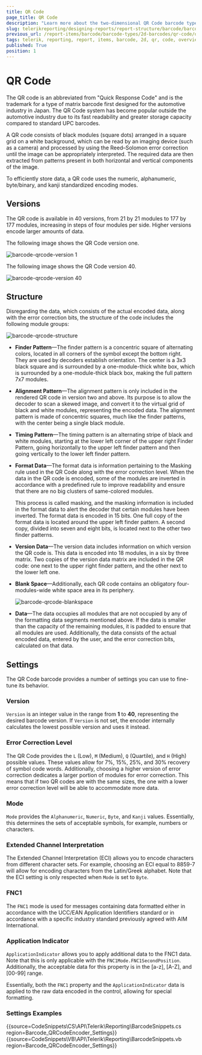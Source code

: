 ```yaml
---
title: QR Code
page_title: QR Code
description: "Learn more about the two-dimensional QR Code barcode type supported by the Telerik Reporting Barcode report item."
slug: telerikreporting/designing-reports/report-structure/barcode/barcode-types/2d-barcodes/qr-code/overview
previous_url: /report-items/barcode/barcode-types/2d-barcodes/qr-code/overview, /report-items/barcode/barcode-types/2d-barcodes/qr-code/settings
tags: telerik, reporting, report, items, barcode, 2d, qr, code, overview
published: True
position: 1
---
```


# QR Code

The QR code is an abbreviated from "Quick Response Code" and is the trademark for a type of matrix barcode first designed for the automotive industry in Japan. The QR Code system has become popular outside the automotive industry due to its fast readability and greater storage capacity compared to standard UPC barcodes. 

A QR code consists of black modules (square dots) arranged in a square grid on a white background, which can be read by an imaging device (such as a camera) and processed by using the Reed–Solomon error correction until the image can be appropriately interpreted. The required data are then extracted from patterns present in both horizontal and vertical components of the image. 

To efficiently store data, a QR code uses the numeric, alphanumeric, byte/binary, and kanji standardized encoding modes. 

## Versions 

The QR code is available in 40 versions, from 21 by 21 modules to 177 by 177 modules, increasing in steps of four modules per side. Higher versions encode larger amounts of data.

The following image shows the QR Code version one. 

![barcode-qrcode-version 1](images/Barcodes/barcode-qrcode-version1.png) 

The following image shows the QR Code version 40. 

![barcode-qrcode-version 40](images/Barcodes/barcode-qrcode-version40.png)

## Structure

Disregarding the data, which consists of the actual encoded data, along with the error correction bits, the structure of the code includes the following module groups: 

![barcode-qrcode-structure](images/Barcodes/barcode-qrcode-structure.png)

* __Finder Pattern__&mdash;The finder pattern is a concentric square of alternating colors, located in all corners of the symbol except the bottom right. They are used by decoders establish orientation. The center is a 3x3 black square and is surrounded by a one-module-thick white box, which is surrounded by a one-module-thick black box, making the full pattern 7x7 modules. 

* __Alignment Pattern__&mdash;The alignment pattern is only included in the rendered QR code in version two and above. Its purpose is to allow the decoder to scan a skewed image, and convert it to the virtual grid of black and white modules, representing the encoded data. The alignment pattern is made of concentric squares, much like the finder patterns, with the center being a single black module. 

* __Timing Pattern__&mdash;The timing pattern is an alternating stripe of black and white modules, starting at the lower left corner of the upper right Finder Pattern, going horizontally to the upper left finder pattern and then going vertically to the lower left finder pattern. 

* __Format Data__&mdash;The format data is information pertaining to the Masking rule used in the QR Code along with the error correction level. When the data in the QR code is encoded, some of the modules are inverted in accordance with a predefined rule to improve readability and ensure that there are no big clusters of same-colored modules. 

  This process is called masking, and the masking information is included in the format data to alert the decoder that certain modules have been inverted. The format data is encoded in 15 bits. One full copy of the format data is located around the upper left finder pattern. A second copy, divided into seven and eight bits, is located next to the other two finder patterns. 

* __Version Data__&mdash;The version data includes information on which version the QR code is. This data is encoded into 18 modules, in a six by three matrix. Two copies of the version data matrix are included in the QR code: one next to the upper right finder pattern, and the other next to the lower left one. 

* __Blank Space__&mdash;Additionally, each QR code contains an obligatory four-modules-wide white space area in its periphery. 

  ![barcode-qrcode-blankspace](images/Barcodes/barcode-qrcode-blankspace.png)

* __Data__&mdash;The data occupies all modules that are not occupied by any of the formatting data segments mentioned above. If the data is smaller than the capacity of the remaining modules, it is padded to ensure that all modules are used. Additionally, the data consists of the actual encoded data, entered by the user, and the error correction bits, calculated on that data.

## Settings

The QR Code barcode provides a number of settings you can use to fine-tune its behavior.

### Version

`Version` is an integer value in the range from __1__ to __40__, representing the desired barcode version. If `Version` is not set, the encoder internally calculates the lowest possible version and uses it instead. 

### Error Correction Level

The QR Code provides the `L` (Low), `M` (Medium), `Q` (Quartile), and `H` (High) possible values. These values allow for 7%, 15%, 25%, and 30% recovery of symbol code words. Additionally, choosing a higher version of error correction dedicates a larger portion of modules for error correction. This means that if two QR codes are with the same sizes, the one with a lower error correction level will be able to accommodate more data. 

### Mode

`Mode` provides the `Alphanumeric`, `Numeric`, `Byte`, and `Kanji` values. Essentially, this determines the sets of acceptable symbols, for example, numbers or characters. 

### Extended Channel Interpretation 

The Extended Channel Interpretation (ECI) allows you to encode characters from different character sets. For example, choosing an ECI equal to 8859-7 will allow for encoding characters from the Latin/Greek alphabet. Note that the ECI setting is only respected when `Mode` is set to `Byte`. 

### FNC1

The `FNC1` mode is used for messages containing data formatted either in accordance with the UCC/EAN Application Identifiers standard or in accordance with a specific industry standard previously agreed with AIM International. 

### Application Indicator

`ApplicationIndicator` allows you to apply additional data to the FNC1 data. Note that this is only applicable with the `FNC1Mode.FNC1SecondPosition`. Additionally, the acceptable data for this property is in the [a-z], [A-Z], and [00-99] range. 

Essentially, both the `FNC1` property and the `ApplicationIndicator` data is applied to the raw data encoded in the control, allowing for special formatting. 

### Settings Examples

{{source=CodeSnippets\CS\API\Telerik\Reporting\BarcodeSnippets.cs region=Barcode_QRCodeEncoder_Settings}}
{{source=CodeSnippets\VB\API\Telerik\Reporting\BarcodeSnippets.vb region=Barcode_QRCodeEncoder_Settings}}



